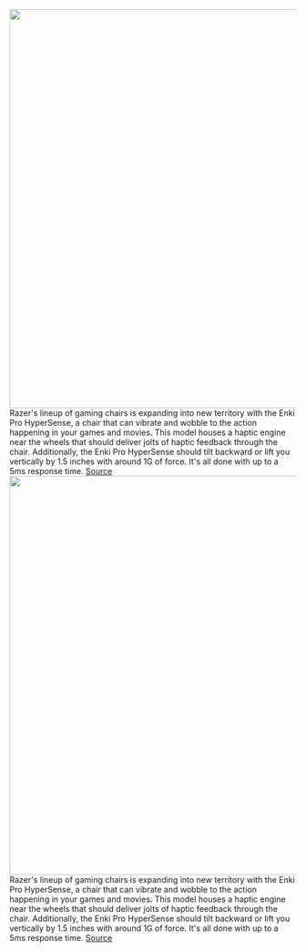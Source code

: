 <img src='https://cdn.vox-cdn.com/thumbor/FwiRabfoSWJEUyFKKuYD4OLWMN8=/0x0:1440x960/1200x800/filters:focal(605x365:835x595)/cdn.vox-cdn.com/uploads/chorus_image/image/70350991/enkiprohypersense1hero.0.jpg' width='700px' /><br/>
Razer's lineup of gaming chairs is expanding into new territory with the Enki Pro HyperSense, a chair that can vibrate and wobble to the action happening in your games and movies. This model houses a haptic engine near the wheels that should deliver jolts of haptic feedback through the chair. Additionally, the Enki Pro HyperSense should tilt backward or lift you vertically by 1.5 inches with around 1G of force. It's all done with up to a 5ms response time.
<a href='https://www.theverge.com/2022/1/5/22868345/razer-enki-pro-hypersense-dbox-gaming-chair-haptic-feedback-games-movies-pc-features'> Source <a/><img src='https://cdn.vox-cdn.com/thumbor/FwiRabfoSWJEUyFKKuYD4OLWMN8=/0x0:1440x960/1200x800/filters:focal(605x365:835x595)/cdn.vox-cdn.com/uploads/chorus_image/image/70350991/enkiprohypersense1hero.0.jpg' width='700px' /><br/>
Razer's lineup of gaming chairs is expanding into new territory with the Enki Pro HyperSense, a chair that can vibrate and wobble to the action happening in your games and movies. This model houses a haptic engine near the wheels that should deliver jolts of haptic feedback through the chair. Additionally, the Enki Pro HyperSense should tilt backward or lift you vertically by 1.5 inches with around 1G of force. It's all done with up to a 5ms response time.
<a href='https://www.theverge.com/2022/1/5/22868345/razer-enki-pro-hypersense-dbox-gaming-chair-haptic-feedback-games-movies-pc-features'> Source <a/>